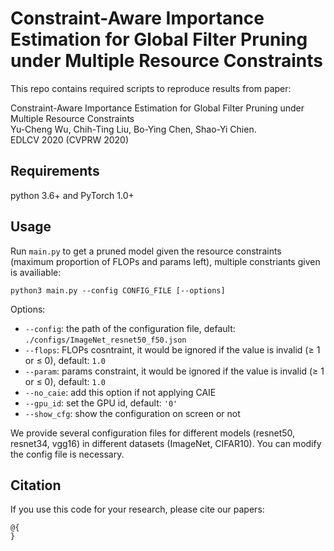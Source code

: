 # Constraint-Aware Importance Estimation for Global Filter Pruning under Multiple Resource Constraints
This repo contains required scripts to reproduce results from paper:  
  
Constraint-Aware Importance Estimation for Global Filter Pruning under Multiple Resource Constraints  
Yu-Cheng Wu, Chih-Ting Liu, Bo-Ying Chen, Shao-Yi Chien.  
EDLCV 2020 (CVPRW 2020)

## Requirements
python 3.6+ and PyTorch 1.0+

## Usage
Run `main.py` to get a pruned model given the resource constraints (maximum proportion of FLOPs and params left), 
multiple constriants given is availiable:

    python3 main.py --config CONFIG_FILE [--options]
Options:
 - `--config`: the path of the configuration file, default: `./configs/ImageNet_resnet50_f50.json`
 - `--flops`: FLOPs cosntraint, it would be ignored if the value is invalid (≥ 1 or ≤ 0), default: `1.0`
 - `--param`: params constraint, it would be ignored if the value is invalid (≥ 1 or ≤ 0), default: `1.0`
 - `--no_caie`: add this option if not applying CAIE
 - `--gpu_id`: set the GPU id, default: `'0'`
 - `--show_cfg`: show the configuration on screen or not
 
 We provide several configuration files for different models (resnet50, resnet34, vgg16) in different datasets (ImageNet, CIFAR10).
 You can modify the config file is necessary.

## Citation
If you use this code for your research, please cite our papers:
```
@{
}
```

